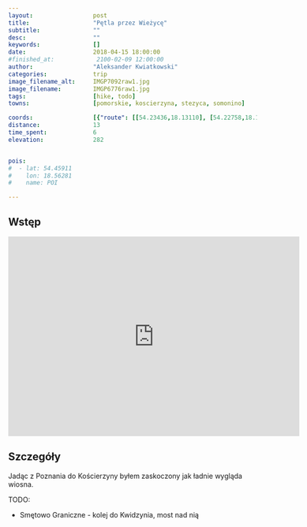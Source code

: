 ```yaml
---
layout:                 post
title:                  "Pętla przez Wieżycę"
subtitle:               ""
desc:                   ""
keywords:               []
date:                   2018-04-15 18:00:00
#finished_at:            2100-02-09 12:00:00
author:                 "Aleksander Kwiatkowski"
categories:             trip
image_filename_alt:     IMGP7092raw1.jpg
image_filename:         IMGP6776raw1.jpg
tags:                   [hike, todo]
towns:                  [pomorskie, koscierzyna, stezyca, somonino]

coords:                 [{"route": [[54.23436,18.13110], [54.22758,18.13539], [54.21454,18.11196], [54.23381,18.08355], [54.23526,18.10638], [54.23852,18.11067], [54.23426,18.12878]], "type": "hike"}]
distance:               13
time_spent:             6
elevation:              282


pois:
#  - lat: 54.45911
#    lon: 18.56281
#    name: POI

---
```



## Wstęp

<iframe height='405' width='590' frameborder='0' allowtransparency='true' scrolling='no' src='https://www.strava.com/activities/1513296692/embed/6401e9d21e2d7e4afbf13077e26f6256a7445650'></iframe>

## Szczegóły

Jadąc z Poznania do Kościerzyny byłem zaskoczony jak ładnie wygląda wiosna.

TODO:

* Smętowo Graniczne - kolej do Kwidzynia, most nad nią
